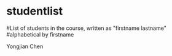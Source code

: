 # studentlist
#List of students in the course, written as "firstname lastname"
#alphabetical by firstname

Yongjian Chen
